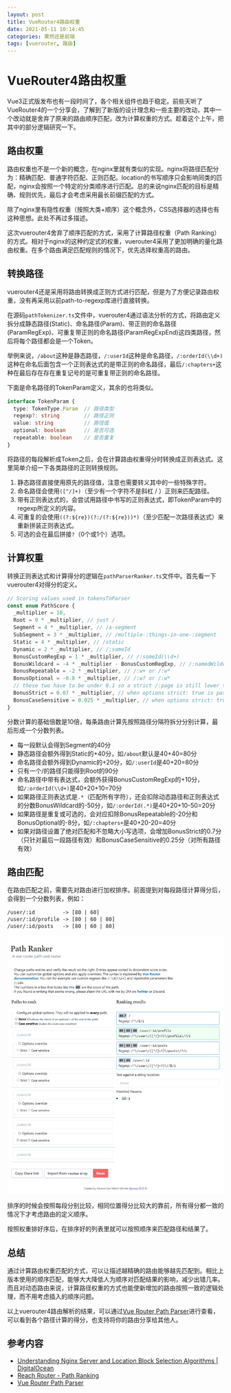 ```yaml
---
layout: post
title: VueRouter4路由权重
date: 2021-05-11 10:14:45
categories: 果然还是前端
tags: [vuerouter, 路由]
---
```


# VueRouter4路由权重

Vue3正式版发布也有一段时间了，各个相关组件也趋于稳定。前些天听了VueRouter4的一个分享会，了解到了新版的设计理念和一些主要的改动，其中一个改动就是舍弃了原来的路由顺序匹配，改为计算权重的方式。趁着这个上午，把其中的部分逻辑研究一下。

<!-- more -->

## 路由权重

路由权重也不是一个新的概念，在nginx里就有类似的实现。nginx将路径匹配分为：精确匹配、普通字符匹配、正则匹配。location的书写顺序只会影响同类的匹配，nginx会按照一个特定的分类顺序进行匹配。总的来说nginx匹配的目标是精确、规则优先，最后才会考虑采用最长前缀匹配的方式。

除了nginx里有隐性权重（按照大类+顺序）这个概念外，CSS选择器的选择也有这种思想。此处不再过多描述。

这次vuerouter4舍弃了顺序匹配的方式，采用了计算路径权重（Path Ranking）的方式。相对于nginx的这种约定式的权重，vuerouter4采用了更加明确的量化路由权重。在多个路由满足匹配规则的情况下，优先选择权重高的路由。

## 转换路径

vuerouter4还是采用将路由转换成正则方式进行匹配，但是为了方便记录路由权重，没有再采用以前path-to-regexp库进行直接转换。

在源码`pathTokenizer.ts`文件中，vuerouter4通过语法分析的方式，将路由定义拆分成静态路径(Static)、命名路径(Param)、带正则的命名路径(ParamRegExp)、可重复带正则的命名路径(ParamRegExpEnd)这四类路径，然后将每个路径都会是一个Token。

举例来说，`/about`这种是静态路径，`/:userId`这种是命名路径，`/:orderId(\\d+)`这种在命名后面包含一个正则表达式的是带正则的命名路径，最后`/:chapters+`这种在最后存在存在重复记号的是可重复带正则的命名路径。

下面是命名路径的TokenParam定义，其余的也将类似。

```typescript
interface TokenParam {
  type: TokenType.Param  // 路径类型
  regexp?: string        // 路径正则
  value: string          // 路径值
  optional: boolean      // 是否可选
  repeatable: boolean    // 是否重复
}
```

将路径的每段解析成Token之后，会在计算路由权重得分时转换成正则表达式。这里简单介绍一下各类路径的正则转换规则。

1. 静态路径直接使用原先的路径值，注意也需要转义其中的一些特殊字符。
2. 命名路径会使用`([^/]+)`（至少有一个字符不是斜杠 / ）正则来匹配路径。
3. 带有正则表达式的，会尝试用路径中书写的正则表达式，即TokenParam中的regexp所定义的内容。
4. 可重复的会使用`((?:${re})(?:/(?:${re}))*)`（至少匹配一次路径表达式）来重新拼装正则表达式。
5. 可选的会在最后拼接`?`（0个或1个）选项。

## 计算权重

转换正则表达式和计算得分的逻辑在`pathParserRanker.ts`文件中。首先看一下vuerouter4对得分的定义。

```typescript
// Scoring values used in tokensToParser
const enum PathScore {
  _multiplier = 10,
  Root = 9 * _multiplier, // just /
  Segment = 4 * _multiplier, // /a-segment
  SubSegment = 3 * _multiplier, // /multiple-:things-in-one-:segment
  Static = 4 * _multiplier, // /static
  Dynamic = 2 * _multiplier, // /:someId
  BonusCustomRegExp = 1 * _multiplier, // /:someId(\\d+)
  BonusWildcard = -4 * _multiplier - BonusCustomRegExp, // /:namedWildcard(.*) we remove the bonus added by the custom regexp
  BonusRepeatable = -2 * _multiplier, // /:w+ or /:w*
  BonusOptional = -0.8 * _multiplier, // /:w? or /:w*
  // these two have to be under 0.1 so a strict /:page is still lower than /:a-:b
  BonusStrict = 0.07 * _multiplier, // when options strict: true is passed, as the regex omits \/?
  BonusCaseSensitive = 0.025 * _multiplier, // when options strict: true is passed, as the regex omits \/?
}
```

分数计算的基础倍数是10倍，每条路由计算先按照路径分隔符拆分分别计算，最后形成一个分数列表。

+ 每一段默认会得到Segment的40分
+ 静态路径会额外得到Static的+40分，如`/about`默认是40+40=80分
+ 命名路径会额外得到Dynamic的+20分，如`/:userId`是40+20=80分
+ 只有一个/的路径只能得到Root的90分
+ 命名路径中带有表达式，会额外获得BonusCustomRegExp的+10分，如`/:orderId(\\d+)`是40+20+10=70分
+ 如果路径正则表达式是`.*`（匹配所有字符），还会扣除动态路径和正则表达式的分数BonusWildcard的-50分，如`/:orderId(.*)`是40+20+10-50=20分
+ 如果路径是重复或可选的，会对应扣除BonusRepeatable的-20分和BonusOptional的-8分，如`/:chapters+`是40+20-20=40分
+ 如果对路径设置了绝对匹配和不忽略大小写选项，会增加BonusStrict的0.7分（只针对最后一段路径有效）和BonusCaseSensitive的0.25分（对所有路径有效）

## 路由匹配

在路由匹配之前，需要先对路由进行加权排序。前面提到对每段路径计算得分后，会得到一个分数列表，例如：

```
/user/:id         -> [80 | 60]
/user/:id/profile -> [80 | 60 | 80]
/user/:id/posts   -> [80 | 60 | 80]
```

![path-ranker](./path-ranker.jpg)

排序的时候会按照每段分别比较，相同位置得分比较大的靠前，所有得分都一致的情况下才考虑路由的定义顺序。

按照权重排好序后，在排序好的列表里就可以按照顺序来匹配路径和结果了。

## 总结

通过计算路由权重匹配的方式，可以让描述越精确的路由能够越先匹配到。相比上版本使用的顺序匹配，能够大大降低人为顺序对匹配结果的影响，减少出错几率。而且对动态路由来说，计算路径权重的方式也能使新增加的路由按照一致的逻辑处理，而不用考虑插入的顺序问题。

以上vuerouter4路由解析的结果，可以通过[Vue Router Path Parser](https://paths.esm.dev/)进行查看，可以看到各个路径计算的得分，也支持将你的路由分享给其他人。


## 参考内容

+ [Understanding Nginx Server and Location Block Selection Algorithms | DigitalOcean](https://www.digitalocean.com/community/tutorials/understanding-nginx-server-and-location-block-selection-algorithms)
+ [Reach Router - Path Ranking](https://reach.tech/router/ranking)
+ [Vue Router Path Parser](https://paths.esm.dev/)
